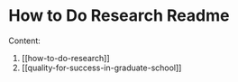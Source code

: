 # How to Do Research Readme

Content:
1. [[how-to-do-research]]
2. [[quality-for-success-in-graduate-school]]
